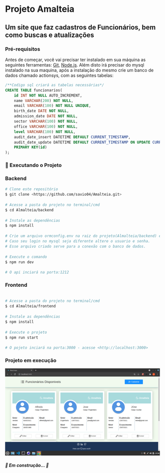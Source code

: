 # Projeto Amalteia
## Um site que faz cadastros de Funcionários, bem como buscas e atualizações
### Pré-requisitos

Antes de começar, você vai precisar ter instalado em sua máquina as seguintes ferramentas:
[Git](https://git-scm.com), [Node.js](https://nodejs.org/en/). 
Além disto irá precisar do mysql instalado na sua maquina, após a instalação do mesmo 
crie um banco de dados chamado actionsys, com as seguintes tabelas:

```sql
/**Codigo sql criará as tabelas necessárias*/
CREATE TABLE funcionarios(
    id INT NOT NULL AUTO_INCREMENT,
    name VARCHAR(200) NOT NULL,
    email VARCHAR(100) NOT NULL UNIQUE,
    birth_date DATE NOT NULL,
    admission_date DATE NOT NULL,
    sector VARCHAR(100) NOT NULL,
    office VARCHAR(100) NOT NULL,
    level VARCHAR(100) NOT NULL,
    audit_date_insert DATETIME DEFAULT CURRENT_TIMESTAMP,
    audit_date_update DATETIME DEFAULT CURRENT_TIMESTAMP ON UPDATE CURRENT_TIMESTAMP,
    PRIMARY KEY(id)
);
```

### 🎲 Executando o Projeto

### Backend
```bash
# Clone este repositório
$ git clone <https://github.com/savio04/Amalteia.git>

# Acesse a pasta do projeto no terminal/cmd
$ cd Almalteia/backend

# Instale as dependências
$ npm install

# Crie um arquivo ormconfig.env na raiz do projeto(Almalteia/backend) e copie tudo do arquivo ormconfig-exemple.env para esse arquivo ormconfig.env
# Caso seu login no mysql seja diferente altere o usuario e senha.
# Esse arquivo criado serve para a conexão com o banco de dados.

# Execute o comando 
$ npm run dev

# O api inciará na porta:1212
```

### Frontend
```bash

# Acesse a pasta do projeto no terminal/cmd
$ cd Almalteia/frontend

# Instale as dependências
$ npm install

# Execute o projeto
$ npm run start

# O pojeto inciará na porta:3000 - acesse <http://localhost:3000>
```
### Projeto em execução
![alt text](https://github.com/savio04/Amalteia/blob/main/frontend/src/assets/gihubassets/tela.png)

##### 🚧  Em construção...  🚧